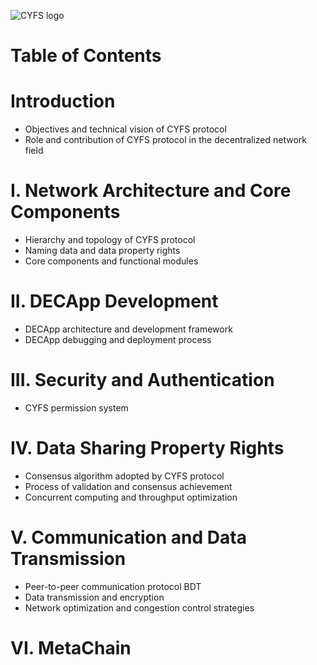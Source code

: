 ![CYFS logo](https://github.com/buckyos/CYFS/blob/main/doc/logos/CYFS_logo.png)

# Table of Contents

# Introduction

-   Objectives and technical vision of CYFS protocol
-   Role and contribution of CYFS protocol in the decentralized network field

# I. Network Architecture and Core Components

-   Hierarchy and topology of CYFS protocol
-   Naming data and data property rights
-   Core components and functional modules

# II. DECApp Development

-   DECApp architecture and development framework
-   DECApp debugging and deployment process

# III. Security and Authentication

-   CYFS permission system

# IV. Data Sharing Property Rights

-   Consensus algorithm adopted by CYFS protocol
-   Process of validation and consensus achievement
-   Concurrent computing and throughput optimization

# V. Communication and Data Transmission

-   Peer-to-peer communication protocol BDT
-   Data transmission and encryption
-   Network optimization and congestion control strategies

# VI. MetaChain
